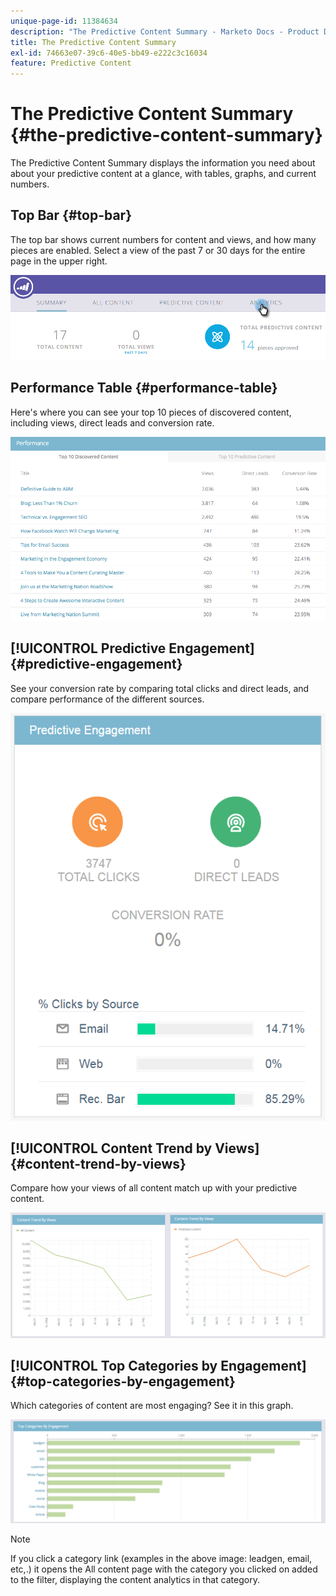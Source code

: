 ```yaml
---
unique-page-id: 11384634
description: "The Predictive Content Summary - Marketo Docs - Product Documentation"
title: The Predictive Content Summary
exl-id: 74663e07-39c6-40e5-bb49-e222c3c16034
feature: Predictive Content
---
```

# The Predictive Content Summary {#the-predictive-content-summary}

The Predictive Content Summary displays the information you need about about your predictive content at a glance, with tables, graphs, and current numbers.

## Top Bar {#top-bar}

The top bar shows current numbers for content and views, and how many pieces are enabled. Select a view of the past 7 or 30 days for the entire page in the upper right.

![](assets/image2017-10-17-14-3a10-3a22.png)

## Performance Table {#performance-table}

Here's where you can see your top 10 pieces of discovered content, including views, direct leads and conversion rate.

![](assets/image2017-10-3-10-3a4-3a40.png)

## [!UICONTROL Predictive Engagement] {#predictive-engagement}

See your conversion rate by comparing total clicks and direct leads, and compare performance of the different sources.

![](assets/predictive-engagement-actual.png)

## [!UICONTROL Content Trend by Views]  {#content-trend-by-views}

Compare how your views of all content match up with your predictive content.

![](assets/4.png)

## [!UICONTROL Top Categories by Engagement] {#top-categories-by-engagement}

Which categories of content are most engaging? See it in this graph.

![](assets/5.png)

>[!NOTE]
>
>If you click a category link (examples in the above image: leadgen, email, etc,.) it opens the All content page with the category you clicked on added to the filter, displaying the content analytics in that category.
